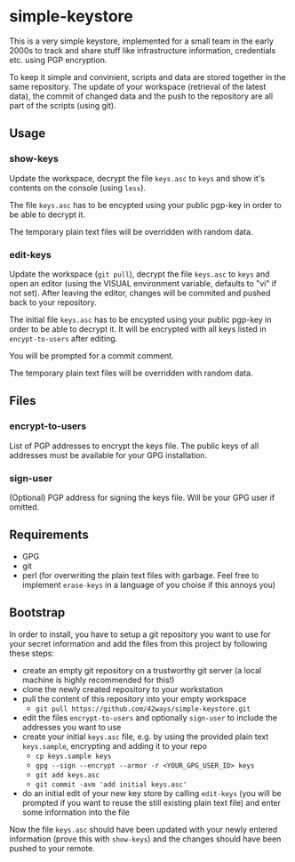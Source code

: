 # simple-keystore

This is a very simple keystore, implemented for a small team in the early 2000s to track and share stuff like infrastructure information, credentials etc. using PGP encryption.

To keep it simple and convinient, scripts and data are stored together in the same repository. The update of your workspace (retrieval of the latest data), the commit of changed data and the push to the repository are all part of the scripts (using git).


## Usage

### show-keys

Update the workspace, decrypt the file `keys.asc` to `keys` and show it's contents on the console (using `less`).

The file `keys.asc` has to be encypted using your public pgp-key in order to be able to decrypt it.

The temporary plain text files will be overridden with random data.

### edit-keys

Update the workspace (`git pull`), decrypt the file `keys.asc` to `keys` and open an editor (using the VISUAL environment variable, defaults to "vi" if not set). After leaving the editor, changes will be commited and pushed back to your repository.

The initial file `keys.asc` has to be encypted using your public pgp-key in order to be able to decrypt it. It will be encrypted with all keys listed in `encypt-to-users` after editing.

You will be prompted for a commit comment.

The temporary plain text files will be overridden with random data.

## Files

### encrypt-to-users

List of PGP addresses to encrypt the keys file. The public keys of all addresses must be available for your GPG installation.

### sign-user

(Optional) PGP address for signing the keys file. Will be your GPG user if omitted.

## Requirements

* GPG
* git
* perl (for overwriting the plain text files with garbage. Feel free to implement `erase-keys` in a language of you choise if this annoys you)

## Bootstrap

In order to install, you have to setup a git repository you want to use for your secret information and add the files from this project by following these steps:

* create an empty git repository on a trustworthy git server (a local machine is highly recommended for this!)
* clone the newly created repository to your workstation
* pull the content of this repository into your empty workspace
  * `git pull https://github.com/42ways/simple-keystore.git`
* edit the files `encrypt-to-users` and optionally `sign-user` to include the addresses you want to use
* create your initial `keys.asc` file, e.g. by using the provided plain text `keys.sample`, encrypting and adding it to your repo
  * `cp keys.sample keys`
  * `gpg --sign --encrypt --armor -r <YOUR_GPG_USER_ID> keys`
  * `git add keys.asc`
  * `git commit -avm 'add initial keys.asc'`
* do an initial edit of your new key store by calling `edit-keys` (you will be prompted if you want to reuse the still existing plain text file) and enter some information into the file

Now the file `keys.asc` should have been updated with your newly entered information (prove this with `show-keys`) and the changes should have been pushed to your remote.

